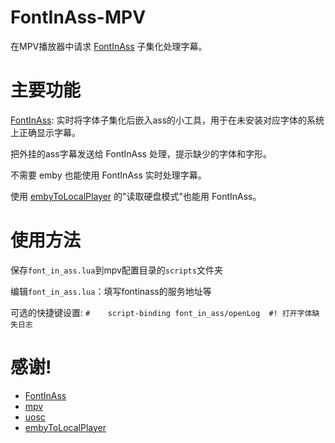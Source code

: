 # FontInAss-MPV

在MPV播放器中请求 [FontInAss](https://github.com/RiderLty/fontInAss) 子集化处理字幕。

# 主要功能

[FontInAss](https://github.com/RiderLty/fontInAss): 实时将字体子集化后嵌入ass的小工具，用于在未安装对应字体的系统上正确显示字幕。

把外挂的ass字幕发送给 FontInAss 处理，提示缺少的字体和字形。

不需要 emby 也能使用 FontInAss 实时处理字幕。

使用 [embyToLocalPlayer](https://github.com/kjtsune/embyToLocalPlayer) 的"读取硬盘模式"也能用 FontInAss。

# 使用方法

保存`font_in_ass.lua`到mpv配置目录的`scripts`文件夹

编辑`font_in_ass.lua`：填写fontinass的服务地址等

可选的快捷键设置: `#	script-binding font_in_ass/openLog	#! 打开字体缺失日志`

# 感谢!
- [FontInAss](https://github.com/RiderLty/fontInAss)
- [mpv](https://github.com/mpv-player/mpv)
- [uosc](https://github.com/tomasklaen/uosc)
- [embyToLocalPlayer](https://github.com/kjtsune/embyToLocalPlayer)
